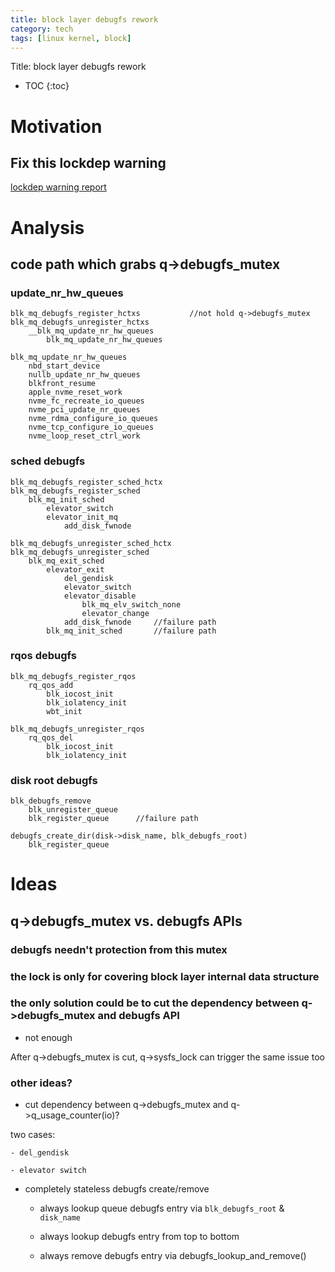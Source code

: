 ```yaml
---
title: block layer debugfs rework
category: tech
tags: [linux kernel, block]
---
```


Title: block layer debugfs rework

* TOC
{:toc}

# Motivation

## Fix this lockdep warning

[lockdep warning report](https://lore.kernel.org/linux-block/ougniadskhks7uyxguxihgeuh2pv4yaqv4q3emo4gwuolgzdt6@brotly74p6bs/)


# Analysis

## code path which grabs q->debugfs_mutex

### update_nr_hw_queues

```
blk_mq_debugfs_register_hctxs           //not hold q->debugfs_mutex
blk_mq_debugfs_unregister_hctxs
    __blk_mq_update_nr_hw_queues
        blk_mq_update_nr_hw_queues
```

```
blk_mq_update_nr_hw_queues
    nbd_start_device
    nullb_update_nr_hw_queues
    blkfront_resume
    apple_nvme_reset_work
    nvme_fc_recreate_io_queues
    nvme_pci_update_nr_queues
    nvme_rdma_configure_io_queues
    nvme_tcp_configure_io_queues
    nvme_loop_reset_ctrl_work
```


### sched debugfs

```
blk_mq_debugfs_register_sched_hctx
blk_mq_debugfs_register_sched
    blk_mq_init_sched
        elevator_switch
        elevator_init_mq
            add_disk_fwnode
```

```
blk_mq_debugfs_unregister_sched_hctx
blk_mq_debugfs_unregister_sched
    blk_mq_exit_sched
        elevator_exit
            del_gendisk
            elevator_switch
            elevator_disable
                blk_mq_elv_switch_none
                elevator_change
            add_disk_fwnode     //failure path
        blk_mq_init_sched       //failure path
```

### rqos debugfs

```
blk_mq_debugfs_register_rqos
    rq_qos_add
        blk_iocost_init
        blk_iolatency_init
        wbt_init
```

```
blk_mq_debugfs_unregister_rqos
    rq_qos_del
        blk_iocost_init
        blk_iolatency_init
```

### disk root debugfs

```
blk_debugfs_remove
    blk_unregister_queue
    blk_register_queue      //failure path
```

```
debugfs_create_dir(disk->disk_name, blk_debugfs_root)
    blk_register_queue
```

# Ideas

## q->debugfs_mutex vs. debugfs APIs

### debugfs needn't protection from this mutex

### the lock is only for covering block layer internal data structure

### the only solution could be to cut the dependency between q->debugfs_mutex and debugfs API

- not enough

After q->debugfs_mutex is cut, q->sysfs_lock can trigger the same issue too


### other ideas?

- cut dependency between q->debugfs_mutex and q->q_usage_counter(io)?

two cases:

    - del_gendisk

    - elevator switch

- completely stateless debugfs create/remove

    - always lookup queue debugfs entry via `blk_debugfs_root` & `disk_name`
    
    - always lookup debugfs entry from top to bottom

    - always remove debugfs entry via debugfs_lookup_and_remove()
